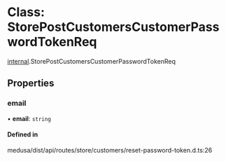 # Class: StorePostCustomersCustomerPasswordTokenReq

[internal](../modules/internal-32.md).StorePostCustomersCustomerPasswordTokenReq

## Properties

### email

• **email**: `string`

#### Defined in

medusa/dist/api/routes/store/customers/reset-password-token.d.ts:26
